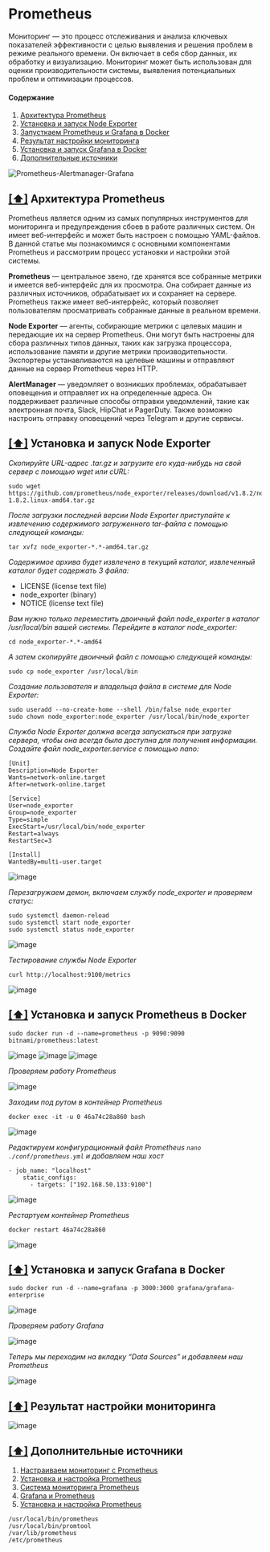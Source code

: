 # Prometheus

Мониторинг — это процесс отслеживания и анализа ключевых показателей эффективности с целью выявления и решения проблем в режиме реального времени. Он включает в себя сбор данных, их обработку и визуализацию. Мониторинг может быть использован для оценки производительности системы, выявления потенциальных проблем и оптимизации процессов.

#### <a name='toc'>Содержание</a>
1. [Архитектура Prometheus](#1)
2. [Установка и запуск Node Exporter](#2)
3. [Запусткаем Prometheus и Grafana в Docker](#3)
4. [Результат настройки мониторинга](#4)
5. [Установка и запуск Grafana в Docker](#5)
6. [Дополнительные источники](#6)

![Prometheus-Alertmanager-Grafana](https://github.com/user-attachments/assets/e837662f-19db-4689-8c83-0ab71de5dbf1)

## [[⬆]](#toc) <a name='1'>Архитектура Prometheus</a>

Prometheus является одним из самых популярных инструментов для мониторинга и предупреждения сбоев в работе различных систем. Он имеет веб-интерфейс и может быть настроен с помощью YAML-файлов. В данной статье мы познакомимся с основными компонентами Prometheus и рассмотрим процесс установки и настройки этой системы.

**Prometheus** — центральное звено, где хранятся все собранные метрики и имеется веб-интерфейс для их просмотра. Она собирает данные из различных источников, обрабатывает их и сохраняет на сервере. Prometheus также имеет веб-интерфейс, который позволяет пользователям просматривать собранные данные в реальном времени.

**Node Exporter** — агенты, собирающие метрики с целевых машин и передающие их на сервер Prometheus. Они могут быть настроены для сбора различных типов данных, таких как загрузка процессора, использование памяти и другие метрики производительности. Экспортеры устанавливаются на целевые машины и отправляют данные на сервер Prometheus через HTTP.

**AlertManager** —  уведомляет о возникших проблемах, обрабатывает оповещения и отправляет их на определенные адреса. Он поддерживает различные способы отправки уведомлений, такие как электронная почта, Slack, HipChat и PagerDuty. Также возможно настроить отправку оповещений через Telegram и другие сервисы.


## [[⬆]](#toc) <a name='2'>Установка и запуск Node Exporter</a>

_Скопируйте URL-адрес .tar.gz и загрузите его куда-нибудь на свой сервер с помощью wget или cURL:_

```
sudo wget https://github.com/prometheus/node_exporter/releases/download/v1.8.2/node_exporter-1.8.2.linux-amd64.tar.gz
```

_После загрузки последней версии Node Exporter приступайте к извлечению содержимого загруженного tar-файла с помощью следующей команды:_

```
tar xvfz node_exporter-*.*-amd64.tar.gz
```

_Содержимое архива будет извлечено в текущий каталог, извлеченный каталог будет содержать 3 файла:_

* LICENSE (license text file)
* node_exporter (binary)
* NOTICE (license text file)

_Вам нужно только переместить двоичный файл node_exporter в каталог /usr/local/bin вашей системы. Перейдите в каталог node_exporter:_

```
cd node_exporter-*.*-amd64
```

_А затем скопируйте двоичный файл с помощью следующей команды:_

```
sudo cp node_exporter /usr/local/bin
```

_Создание пользователя и владельца файла в системе для Node Exporter:_

```
sudo useradd --no-create-home --shell /bin/false node_exporter
sudo chown node_exporter:node_exporter /usr/local/bin/node_exporter
```

_Служба Node Exporter должна всегда запускаться при загрузке сервера, чтобы она всегда была доступна для получения информации. Создайте файл node_exporter.service с помощью nano:_

```
[Unit]
Description=Node Exporter
Wants=network-online.target
After=network-online.target

[Service]
User=node_exporter
Group=node_exporter
Type=simple
ExecStart=/usr/local/bin/node_exporter
Restart=always
RestartSec=3

[Install]
WantedBy=multi-user.target
```

![image](https://github.com/user-attachments/assets/1b94d578-a6ef-4d19-9a58-c6f06d7552dc)


_Перезагружаем демон, включаем службу node_exporter и проверяем статус:_

```
sudo systemctl daemon-reload
sudo systemctl start node_exporter
sudo systemctl status node_exporter
```
![image](https://github.com/user-attachments/assets/1c384a58-6f86-49f2-ade3-0200d6bc6fec)


_Тестирование службы Node Exporter_

```
curl http://localhost:9100/metrics
```

![image](https://github.com/user-attachments/assets/d433ee4d-88fa-4f75-935b-316550eb0128)


## [[⬆]](#toc) <a name='3'>Установка и запуск Prometheus в Docker</a>

```
sudo docker run -d --name=prometheus -p 9090:9090 bitnami/prometheus:latest
```

![image](https://github.com/user-attachments/assets/c776ba22-3c68-4891-ba55-c3e51e01c58e)
![image](https://github.com/user-attachments/assets/ca16facc-1c24-4ddf-8758-b95bb0da81b3)
![image](https://github.com/user-attachments/assets/818fcd56-7d61-4719-836d-74c15d8324ad)

_Проверяем работу Prometheus_

![image](https://github.com/user-attachments/assets/b207d214-c6d8-4291-8964-6ee08d8e7c8c)

_Заходим под рутом в контейнер Prometheus_

```
docker exec -it -u 0 46a74c28a860 bash
```
![image](https://github.com/user-attachments/assets/9fb0e47d-26a0-47e4-b325-15e0bc26a59f)

_Редактируем конфигурационный файл Prometheus `nano ./conf/prometheus.yml` и добавляем наш хост_

```
- job_name: "localhost"
    static_configs:
      - targets: ["192.168.50.133:9100"]
```

![image](https://github.com/user-attachments/assets/8af05108-cec0-4c94-b66c-1a40f0a3ecc4)

_Рестартуем контейнер Prometheus_

```
docker restart 46a74c28a860
```

![image](https://github.com/user-attachments/assets/5b9a9e4e-cbdf-46cb-b27f-f3427e2bfc99)


## [[⬆]](#toc) <a name='4'>Установка и запуск Grafana в Docker</a>

```
sudo docker run -d --name=grafana -p 3000:3000 grafana/grafana-enterprise
```

![image](https://github.com/user-attachments/assets/844917b6-f826-4534-a150-631ef5d5b49d)


_Проверяем работу Grafana_

![image](https://github.com/user-attachments/assets/96879ae8-28fc-427b-aa81-732d9335112f)

_Теперь мы переходим на вкладку “Data Sources” и добавляем наш Prometheus_

![image](https://github.com/user-attachments/assets/1efe7657-dc19-483e-bc7c-d08681b7fe62)


## [[⬆]](#toc) <a name='5'>Результат настройки мониторинга</a>

![image](https://github.com/user-attachments/assets/1823b9f7-a3df-4c76-b720-a237370f29c1)


## [[⬆]](#toc) <a name='6'>Дополнительные источники</a>

1. [Настраиваем мониторинг с Prometheus](https://pochemuchka.su/monitoring-with-prometheus-alertmanager-grafana/)
2. [Установка и настройка Prometheus](https://timeweb.cloud/tutorials/servers/ustanovka-i-nastrojka-prometheus)
3. [Система мониторинга Prometheus](https://help.reg.ru/support/servery-vps/oblachnyye-servery/ustanovka-programmnogo-obespecheniya/sistema-monitoringa-prometheus)
4. [Grafana и Prometheus](https://1cloud.ru/blog/grafana_prometheus_system)
5. [Установка и настройка Prometheus](https://losst.pro/ustanovka-i-nastrojka-prometheus)



























```
/usr/local/bin/prometheus
/usr/local/bin/promtool
/var/lib/prometheus
/etc/prometheus
```
